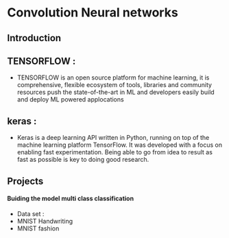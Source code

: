 # Convolution Neural networks 

## **Introduction**  
## TENSORFLOW :

* TENSORFLOW is an open source platform for machine learning, it is comprehensive, flexible ecosystem of tools, libraries and community resources push the state-of-the-art in ML and developers easily build and deploy ML powered applocations 

## keras :

* Keras is a deep learning API written in Python, running on top of the machine learning platform TensorFlow. It was developed with a focus on enabling fast experimentation. Being able to go from idea to result as fast as possible is key to doing good research.


## **Projects** 

#### Buiding the model multi class classification 
* Data set :
 * MNIST Handwriting 
 * MNIST fashion 
   

